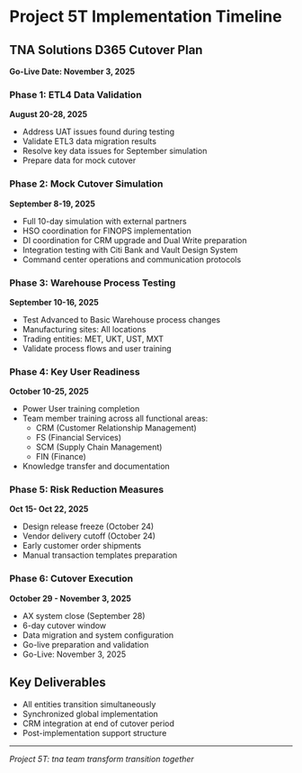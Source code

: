 # Project 5T Implementation Timeline

## TNA Solutions D365 Cutover Plan
**Go-Live Date: November 3, 2025**

### Phase 1: ETL4 Data Validation
**August 20-28, 2025**
- Address UAT issues found during testing
- Validate ETL3 data migration results
- Resolve key data issues for September simulation
- Prepare data for mock cutover

### Phase 2: Mock Cutover Simulation
**September 8-19, 2025**
- Full 10-day simulation with external partners
- HSO coordination for FINOPS implementation
- DI coordination for CRM upgrade and Dual Write preparation
- Integration testing with Citi Bank and Vault Design System
- Command center operations and communication protocols

### Phase 3: Warehouse Process Testing
**September 10-16, 2025**
- Test Advanced to Basic Warehouse process changes
- Manufacturing sites: All locations
- Trading entities: MET, UKT, UST, MXT
- Validate process flows and user training

### Phase 4: Key User Readiness
**October 10-25, 2025**
- Power User training completion
- Team member training across all functional areas:
  - CRM (Customer Relationship Management)
  - FS (Financial Services)
  - SCM (Supply Chain Management)
  - FIN (Finance)
- Knowledge transfer and documentation

### Phase 5: Risk Reduction Measures
**Oct 15- Oct 22, 2025**
- Design release freeze (October 24)
- Vendor delivery cutoff (October 24)
- Early customer order shipments
- Manual transaction templates preparation

### Phase 6: Cutover Execution
**October 29 - November 3, 2025**
- AX system close (September 28)
- 6-day cutover window
- Data migration and system configuration
- Go-live preparation and validation
- Go-Live: November 3, 2025

## Key Deliverables
- All entities transition simultaneously
- Synchronized global implementation
- CRM integration at end of cutover period
- Post-implementation support structure

---
*Project 5T: tna team transform transition together*

